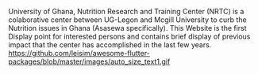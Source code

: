 University of Ghana, Nutrition Research and Training Center (NRTC) is a colaborative center between UG-Legon and Mcgill University to curb the Nutrition issues in Ghana (Asasewa specifically). 
This Website is the first Display point for interested persons and contains brief display of previous impact that the center has accomplished in the last few years.
https://github.com/leisim/awesome-flutter-packages/blob/master/images/auto_size_text1.gif

